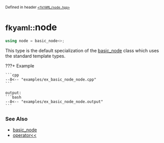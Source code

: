 <small>Defined in header [`<fkYAML/node.hpp>`](https://github.com/fktn-k/fkYAML/blob/develop/include/fkYAML/node.hpp)</small>

# <small>fkyaml::</small>node

```cpp
using node = basic_node<>;
```

This type is the default specialization of the [basic_node](index.md) class which uses the standard template types.  

???+ Example

    ```cpp
    --8<-- "examples/ex_basic_node_node.cpp"
    ```

    output:
    ```bash
    --8<-- "examples/ex_basic_node_node.output"
    ```

### **See Also**

* [basic_node](index.md)
* [operator<<](insertion_operator.md)
